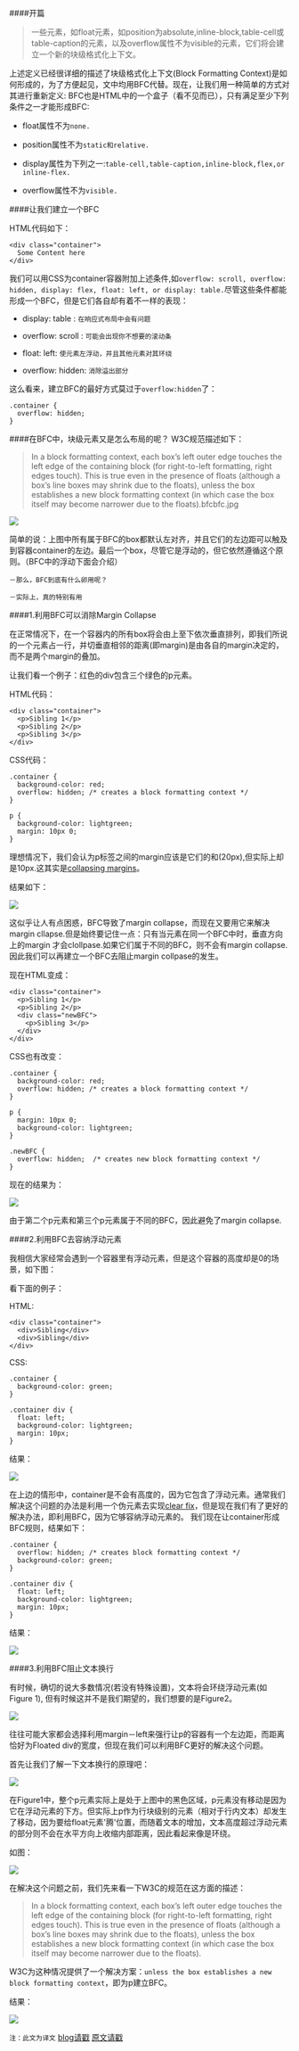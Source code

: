 
####开篇


> 一些元素，如float元素，如position为absolute,inline-block,table-cell或table-caption的元素，以及overflow属性不为visible的元素，它们将会建立一个新的块级格式化上下文。


上述定义已经很详细的描述了块级格式化上下文(Block Formatting Context)是如何形成的，为了方便起见，文中均用BFC代替。现在，让我们用一种简单的方式对其进行重新定义:
BFC也是HTML中的一个盒子（看不见而已），只有满足至少下列条件之一才能形成BFC:

* float属性不为`none.`

* position属性不为`static和relative.`

* display属性为下列之一:`table-cell,table-caption,inline-block,flex,or inline-flex.`

* overflow属性不为`visible.`


####让我们建立一个BFC

HTML代码如下：

```
<div class="container">
  Some Content here
</div>
```

我们可以用CSS为container容器附加上述条件,如`overflow: scroll, overflow: hidden, display: flex, float: left, or display: table.`尽管这些条件都能形成一个BFC，但是它们各自却有着不一样的表现：

* display: table : `在响应式布局中会有问题`

* overflow: scroll : `可能会出现你不想要的滚动条`

* float: left: `使元素左浮动，并且其他元素对其环绕`

* overflow: hidden: `消除溢出部分`

这么看来，建立BFC的最好方式莫过于`overflow:hidden`了：

```
.container {
  overflow: hidden;
}
```

####在BFC中，块级元素又是怎么布局的呢？
W3C规范描述如下：

> In a block formatting context, each box’s left outer edge touches the left edge of the containing block (for right-to-left formatting, right edges touch). This is true even in the presence of floats (although a box’s line boxes may shrink due to the floats), unless the box establishes a new block formatting context (in which case the box itself may become narrower due to the floats).bfcbfc.jpg

![](https://kkkkkxiaofei.github.io/img/bfc/bfc.jpg) 

简单的说：上图中所有属于BFC的box都默认左对齐，并且它们的左边距可以触及到容器container的左边。最后一个box，尽管它是浮动的，但它依然遵循这个原则。（BFC中的浮动下面会介绍）

`－那么，BFC到底有什么卵用呢？`

`－实际上，真的特别有用`

####1.利用BFC可以消除Margin Collapse

在正常情况下，在一个容器内的所有box将会由上至下依次垂直排列，即我们所说的一个元素占一行，并切垂直相邻的距离(即margin)是由各自的margin决定的，而不是两个margin的叠加。

让我们看一个例子：红色的div包含三个绿色的p元素。

HTML代码：

```
<div class="container">
  <p>Sibling 1</p>
  <p>Sibling 2</p>
  <p>Sibling 3</p>
</div>
```

CSS代码：

```
.container {
  background-color: red;
  overflow: hidden; /* creates a block formatting context */
}
 
p {
  background-color: lightgreen;
  margin: 10px 0;
}
```

理想情况下，我们会认为p标签之间的margin应该是它们的和(20px),但实际上却是10px.这其实是[collapsing margins](http://www.sitepoint.com/web-foundations/collapsing-margins/)。

结果如下：

![](https://kkkkkxiaofei.github.io/img/bfc/demo1-1.jpg)

这似乎让人有点困惑，BFC导致了margin collapse，而现在又要用它来解决margin cllapse.但是始终要记住一点：只有当元素在同一个BFC中时，垂直方向上的margin
才会clollpase.如果它们属于不同的BFC，则不会有margin collapse.因此我们可以再建立一个BFC去阻止margin collpase的发生。

现在HTML变成：

```
<div class="container">
  <p>Sibling 1</p>
  <p>Sibling 2</p>
  <div class="newBFC">
    <p>Sibling 3</p>
  </div>
</div>
```

CSS也有改变：

```
.container {
  background-color: red;
  overflow: hidden; /* creates a block formatting context */
}
 
p {
  margin: 10px 0;
  background-color: lightgreen;
}
 
.newBFC {
  overflow: hidden;  /* creates new block formatting context */
}
```

现在的结果为：

![](https://kkkkkxiaofei.github.io/img/bfc/demo1-2.jpg)

由于第二个p元素和第三个p元素属于不同的BFC，因此避免了margin collapse.

####2.利用BFC去容纳浮动元素

我相信大家经常会遇到一个容器里有浮动元素，但是这个容器的高度却是0的场景，如下图：

看下面的例子：

HTML:

```
<div class="container">
  <div>Sibling</div>
  <div>Sibling</div>
</div>  
```

CSS:

```
.container {
  background-color: green;
}
 
.container div {
  float: left;
  background-color: lightgreen;
  margin: 10px;
}
```

结果：

![](https://kkkkkxiaofei.github.io/img/bfc/demo2-2.jpg)

在上边的情形中，container是不会有高度的，因为它包含了浮动元素。通常我们解决这个问题的办法是利用一个伪元素去实现[clear fix](http://www.sitepoint.com/clearing-floats-overview-different-clearfix-methods/)，但是现在我们有了更好的解决办法，即利用BFC，因为它够容纳浮动元素的。
我们现在让container形成BFC规则，结果如下：

```
.container {
  overflow: hidden; /* creates block formatting context */
  background-color: green;
}
 
.container div {
  float: left;
  background-color: lightgreen;
  margin: 10px;
}
```

结果：

![](https://kkkkkxiaofei.github.io/img/bfc/demo2-3.jpg)

####3.利用BFC阻止文本换行

有时候，确切的说大多数情况(若没有特殊设置)，文本将会环绕浮动元素(如Figure 1),
但有时候这并不是我们期望的，我们想要的是Figure2。

![](https://kkkkkxiaofei.github.io/img/bfc/demo3-1.jpg)

往往可能大家都会选择利用margin－left来强行让p的容器有一个左边距，而距离恰好为Floated div的宽度，但现在我们可以利用BFC更好的解决这个问题。

首先让我们了解一下文本换行的原理吧：

![](https://kkkkkxiaofei.github.io/img/bfc/demo3-2.jpg)

在Figure1中，整个p元素实际上是处于上图中的黑色区域，p元素没有移动是因为它在浮动元素的下方。但实际上p作为行块级别的元素（相对于行内文本）却发生了移动，因为要给float元素'腾'位置，而随着文本的增加，文本高度超过浮动元素的部分则不会在水平方向上收缩内部距离，因此看起来像是环绕。

如图：

![](https://kkkkkxiaofei.github.io/img/bfc/demo3-3.jpg)

在解决这个问题之前，我们先来看一下W3C的规范在这方面的描述：

> In a block formatting context, each box’s left outer edge touches the left edge of the containing block (for right-to-left formatting, right edges touch). This is true even in the presence of floats (although a box’s line boxes may shrink due to the floats), unless the box establishes a new block formatting context (in which case the box itself may become narrower due to the floats).

W3C为这种情况提供了一个解决方案：`unless the box establishes a new block formatting context`，即为p建立BFC。

结果：

![](https://kkkkkxiaofei.github.io/img/bfc/demo3-4.jpg)

`注：此文为译文`
[blog请戳](https://kkkkkxiaofei.github.io/jekyll/update/2015/08/10/bfc.html)
[原文请戳](http://www.sitepoint.com/understanding-block-formatting-contexts-in-css/)